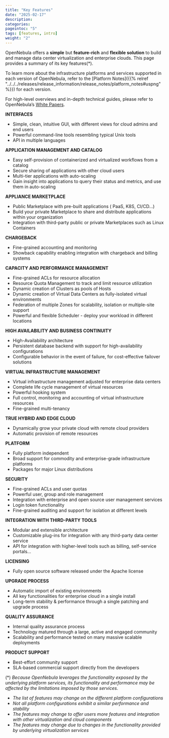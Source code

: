 ```yaml
---
title: "Key Features"
date: "2025-02-17"
description:
categories:
pageintoc: "5"
tags: [features, intro]
weight: "2"
---
```


<a id="key-features"></a>

<a id="features"></a>

<!--# Key Features -->

OpenNebula offers a **simple** but **feature-rich** and **flexible solution** to build and manage data center virtualization and enterprise clouds. This page provides a summary of its key features(\*).

To learn more about the infrastructure platforms and services supported in each version of OpenNebula, refer to the [Platform Notes]({{% relref "../../../releases/release_information/release_notes/platform_notes#uspng" %}}) for each version.

For high-level overviews and in-depth technical guides, please refer to OpenNebula’s [White Papers](https://opennebula.io/white-papers/).

**INTERFACES**

* Simple, clean, intuitive GUI, with different views for cloud admins and end users
* Powerful command-line tools resembling typical Unix tools
* API in multiple languages

**APPLICATION MANAGEMENT AND CATALOG**

* Easy self-provision of containerized and virtualized workflows from a catalog
* Secure sharing of applications with other cloud users
* Multi-tier applications with auto-scaling
* Gain insight into applications to query their status and metrics, and use them in auto-scaling

**APPLIANCE MARKETPLACE**

* Public Marketplace with pre-built applications ( PaaS, K8S, CI/CD…)
* Build your private Marketplace to share and distribute applications within your organization
* Integration with third-party public or private Marketplaces such as Linux Containers

**CHARGEBACK**

* Fine-grained accounting and monitoring
* Showback capability enabling integration with chargeback and billing systems

**CAPACITY AND PERFORMANCE MANAGEMENT**

* Fine-grained ACLs for resource allocation
* Resource Quota Management to track and limit resource utilization
* Dynamic creation of Clusters as pools of Hosts
* Dynamic creation of Virtual Data Centers as fully-isolated virtual environments
* Federation of multiple Zones for scalability, isolation or multiple-site support
* Powerful and flexible Scheduler - deploy your workload in different locations

**HIGH AVAILABILITY AND BUSINESS CONTINUITY**

* High-Availability architecture
* Persistent database backend with support for high-availability configurations
* Configurable behavior in the event of failure, for cost-effective failover solutions

**VIRTUAL INFRASTRUCTURE MANAGEMENT**

* Virtual infrastructure management adjusted for enterprise data centers
* Complete life cycle management of virtual resources
* Powerful hooking system
* Full control, monitoring and accounting of virtual infrastructure resources
* Fine-grained multi-tenancy

**TRUE HYBRID AND EDGE CLOUD**

* Dynamically grow your private cloud with remote cloud providers
* Automatic provision of remote resources

**PLATFORM**

* Fully platform independent
* Broad support for commodity and enterprise-grade infrastructure platforms
* Packages for major Linux distributions

**SECURITY**

* Fine-grained ACLs and user quotas
* Powerful user, group and role management
* Integration with enterprise and open source user management services
* Login token functionality
* Fine-grained auditing and support for isolation at different levels

**INTEGRATION WITH THIRD-PARTY TOOLS**

* Modular and extensible architecture
* Customizable plug-ins for integration with any third-party data center service
* API for integration with higher-level tools such as billing, self-service portals…

**LICENSING**

* Fully open source software released under the Apache license

**UPGRADE PROCESS**

* Automatic import of existing environments
* All key functionalities for enterprise cloud in a single install
* Long-term stability & performance through a single patching and upgrade process

**QUALITY ASSURANCE**

* Internal quality assurance process
* Technology matured through a large, active and engaged community
* Scalability and performance tested on many massive scalable deployments

**PRODUCT SUPPORT**

* Best-effort community support
* SLA-based commercial support directly from the developers

(\*) *Because OpenNebula leverages the functionality exposed by the underlying platform services, its functionality and performance may be affected by the limitations imposed by those services.*

- *The list of features may change on the different platform configurations*
- *Not all platform configurations exhibit a similar performance and stability*
- *The features may change to offer users more features and integration with other virtualization and cloud components*
- *The features may change due to changes in the functionality provided by underlying virtualization services*
